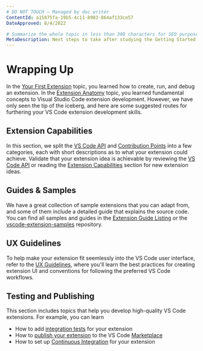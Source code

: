 ```yaml
---
# DO NOT TOUCH — Managed by doc writer
ContentId: a15875fa-19b5-4c11-8903-864af133ce57
DateApproved: 8/4/2022

# Summarize the whole topic in less than 300 characters for SEO purpose
MetaDescription: Next steps to take after studying the Getting Started section
---
```


# Wrapping Up

In the [Your First Extension](/api/get-started/your-first-extension) topic, you learned how to create, run, and debug an extension. In the [Extension Anatomy](/api/get-started/extension-anatomy) topic, you learned fundamental concepts to Visual Studio Code extension development. However, we have only seen the tip of the iceberg, and here are some suggested routes for furthering your VS Code extension development skills.

## Extension Capabilities

In this section, we split the [VS Code API](/api/references/vscode-api) and [Contribution Points](/api/references/contribution-points) into a few categories, each with short descriptions as to what your extension could achieve. Validate that your extension idea is achievable by reviewing the [VS Code API](/api/references/vscode-api) or reading the [Extension Capabilities](/api/extension-capabilities/overview) section for new extension ideas.

## Guides & Samples

We have a great collection of sample extensions that you can adapt from, and some of them include a detailed guide that explains the source code. You can find all samples and guides in the [Extension Guide Listing](/api/extension-guides/overview) or the [vscode-extension-samples](https://github.com/microsoft/vscode-extension-samples) repository.

## UX Guidelines

To help make your extension fit seemlessly into the VS Code user interface, refer to the [UX Guidelines](/api/ux-guidelines/overview), where you'll learn the best practices for creating extension UI and conventions for following the preferred VS Code workflows.

## Testing and Publishing

This section includes topics that help you develop high-quality VS Code extensions. For example, you can learn

- How to add [integration tests](/api/working-with-extensions/testing-extension) for your extension
- How to [publish your extension](/api/working-with-extensions/publishing-extension) to the VS Code [Marketplace](https://marketplace.visualstudio.com/)
- How to set up [Continuous Integration](/api/working-with-extensions/continuous-integration) for your extension
